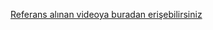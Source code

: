 [Referans alınan videoya buradan erişebilirsiniz](https://www.youtube.com/watch?v=XZGs_PhDlRk&list=PLf3cxVeAm439TlhqEigWZ4jF5M9_TayYe&index=3&t=3s)
